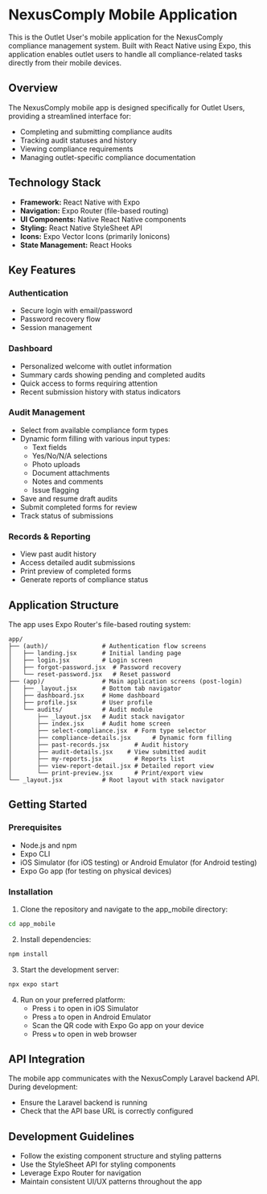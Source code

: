 # NexusComply Mobile Application

This is the Outlet User's mobile application for the NexusComply compliance management system. Built with React Native using Expo, this application enables outlet users to handle all compliance-related tasks directly from their mobile devices.

## Overview

The NexusComply mobile app is designed specifically for Outlet Users, providing a streamlined interface for:
- Completing and submitting compliance audits
- Tracking audit statuses and history
- Viewing compliance requirements
- Managing outlet-specific compliance documentation

## Technology Stack

- **Framework:** React Native with Expo
- **Navigation:** Expo Router (file-based routing)
- **UI Components:** Native React Native components
- **Styling:** React Native StyleSheet API
- **Icons:** Expo Vector Icons (primarily Ionicons)
- **State Management:** React Hooks

## Key Features

### Authentication
- Secure login with email/password
- Password recovery flow
- Session management

### Dashboard
- Personalized welcome with outlet information
- Summary cards showing pending and completed audits
- Quick access to forms requiring attention
- Recent submission history with status indicators

### Audit Management
- Select from available compliance form types
- Dynamic form filling with various input types:
  - Text fields
  - Yes/No/N/A selections
  - Photo uploads
  - Document attachments
  - Notes and comments
  - Issue flagging
- Save and resume draft audits
- Submit completed forms for review
- Track status of submissions

### Records & Reporting
- View past audit history
- Access detailed audit submissions
- Print preview of completed forms
- Generate reports of compliance status

## Application Structure

The app uses Expo Router's file-based routing system:

```
app/
├── (auth)/               # Authentication flow screens
│   ├── landing.jsx       # Initial landing page
│   ├── login.jsx         # Login screen
│   ├── forgot-password.jsx  # Password recovery
│   └── reset-password.jsx   # Reset password
├── (app)/                # Main application screens (post-login)
│   ├── _layout.jsx       # Bottom tab navigator
│   ├── dashboard.jsx     # Home dashboard
│   ├── profile.jsx       # User profile
│   └── audits/           # Audit module
│       ├── _layout.jsx   # Audit stack navigator
│       ├── index.jsx     # Audit home screen
│       ├── select-compliance.jsx  # Form type selector
│       ├── compliance-details.jsx      # Dynamic form filling
│       ├── past-records.jsx       # Audit history
│       ├── audit-details.jsx    # View submitted audit
│       ├── my-reports.jsx         # Reports list
│       ├── view-report-detail.jsx # Detailed report view
│       └── print-preview.jsx      # Print/export view
└── _layout.jsx           # Root layout with stack navigator
```

## Getting Started

### Prerequisites
- Node.js and npm
- Expo CLI
- iOS Simulator (for iOS testing) or Android Emulator (for Android testing)
- Expo Go app (for testing on physical devices)

### Installation

1. Clone the repository and navigate to the app_mobile directory:
```bash
cd app_mobile
```

2. Install dependencies:
```bash
npm install
```

3. Start the development server:
```bash
npx expo start
```

4. Run on your preferred platform:
   - Press `i` to open in iOS Simulator
   - Press `a` to open in Android Emulator
   - Scan the QR code with Expo Go app on your device
   - Press `w` to open in web browser

## API Integration

The mobile app communicates with the NexusComply Laravel backend API. During development:
- Ensure the Laravel backend is running
- Check that the API base URL is correctly configured

## Development Guidelines

- Follow the existing component structure and styling patterns
- Use the StyleSheet API for styling components
- Leverage Expo Router for navigation
- Maintain consistent UI/UX patterns throughout the app
